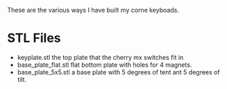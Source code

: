 These are the various ways I have built my corne keyboads.

# STL Files

- keyplate.stl
  the top plate that the cherry mx switches fit in
- base_plate_flat.stl
  flat bottom plate with holes for 4 magnets. 
- base_plate_5x5.stl
  a base plate with 5 degrees of tent ant 5 degrees of tilt.

